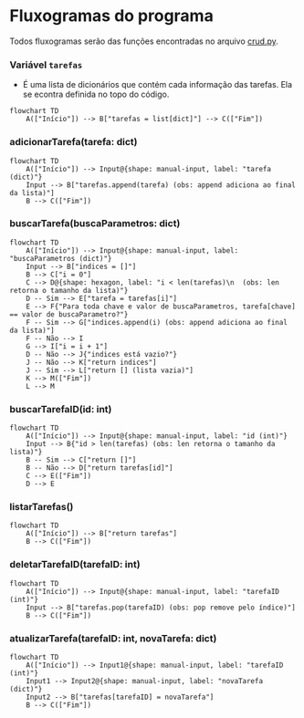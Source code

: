 # Fluxogramas do programa

Todos fluxogramas serão das funções encontradas no arquivo [crud.py](../crud.py). 

### Variável `tarefas`

- É uma lista de dicionários que contém cada informação das tarefas. Ela se econtra definida no topo do código.

```mermaid
flowchart TD
    A(["Início"]) --> B["tarefas = list[dict]"] --> C(["Fim"])
```

### adicionarTarefa(tarefa: dict)

```mermaid
flowchart TD
    A(["Início"]) --> Input@{shape: manual-input, label: "tarefa (dict)"}
    Input --> B["tarefas.append(tarefa) (obs: append adiciona ao final da lista)"]
    B --> C(["Fim"])
```

### buscarTarefa(buscaParametros: dict)

```mermaid
flowchart TD
    A(["Início"]) --> Input@{shape: manual-input, label: "buscaParametros (dict)"}
    Input --> B["indices = []"]
    B --> C["i = 0"]
    C --> D@{shape: hexagon, label: "i < len(tarefas)\n  (obs: len retorna o tamanho da lista)"}
    D -- Sim --> E["tarefa = tarefas[i]"]
    E --> F{"Para toda chave e valor de buscaParametros, tarefa[chave] == valor de buscaParametro?"}
    F -- Sim --> G["indices.append(i) (obs: append adiciona ao final da lista)"]
    F -- Não --> I
    G --> I["i = i + 1"]
    D -- Não --> J{"indices está vazio?"}
    J -- Não --> K["return indices"]
    J -- Sim --> L["return [] (lista vazia)"]
    K --> M(["Fim"])
    L --> M
```

### buscarTarefaID(id: int)

```mermaid
flowchart TD
    A(["Início"]) --> Input@{shape: manual-input, label: "id (int)"}
    Input --> B{"id > len(tarefas) (obs: len retorna o tamanho da lista)"}
    B -- Sim --> C["return []"]
    B -- Não --> D["return tarefas[id]"]
    C --> E(["Fim"])
    D --> E
```

### listarTarefas()

```mermaid
flowchart TD
    A(["Início"]) --> B["return tarefas"]
    B --> C(["Fim"])
```

### deletarTarefaID(tarefaID: int)

```mermaid
flowchart TD
    A(["Início"]) --> Input@{shape: manual-input, label: "tarefaID (int)"}
    Input --> B["tarefas.pop(tarefaID) (obs: pop remove pelo índice)"]
    B --> C(["Fim"])
```

### atualizarTarefa(tarefaID: int, novaTarefa: dict)

```mermaid
flowchart TD
    A(["Início"]) --> Input1@{shape: manual-input, label: "tarefaID (int)"}
    Input1 --> Input2@{shape: manual-input, label: "novaTarefa (dict)"}
    Input2 --> B["tarefas[tarefaID] = novaTarefa"]
    B --> C(["Fim"])
```
